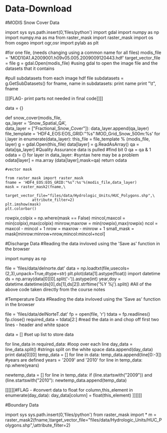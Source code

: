Data-Download
=============

#MODIS Snow Cover Data

import sys
sys.path.insert(0,'files/python')
import gdal
import numpy as np
import numpy.ma as ma
from raster_mask import raster_mask
import os
from osgeo import ogr,osr
import pylab as plt

#for one file, (needs changing using a common name for all files)
modis_file = 'MOD10A1.A2009001.h09v05.005.2009009120443.hdf'
target_vector_file = file
g = gdal.Open(modis_file)
#using gdal to open the image file and the datasets that it contains

#pull subdatasets from each image hdf file
subdatasets = g.GetSubDatasets()
for fname, name in subdatasets:
    print name
    print "\t", fname

[[[FLAG- print parts not needed in final code]]]]
    
data = {}
    
def snow_cover(modis_file, \
                          qa_layer = 'Snow_Spatial_QA', \
                          data_layer = ["Fractional_Snow_Cover"]):
    data_layer.append(qa_layer)
    file_template = 'HDF4_EOS:EOS_GRID:"%s":MOD_Grid_Snow_500m:%s'
    for i,layer in enumerate(data_layer):
        this_file = file_template % (modis_file, layer)
        g = gdal.Open(this_file)
        data[layer] = g.ReadAsArray()
    qa = data[qa_layer] #Quality Assurance data is pulled
    #find bit 0
    qa = qa & 1 
    odata = {}
    for layer in data_layer: #syntax here may be a problem
        odata[layer] = ma.array (data[layer],mask=qa)
    return odata
    
    
    #vector mask
    
    from raster_mask import raster_mask
    fname = 'HDF4_EOS:EOS_GRID:"%s":%s'%(modis_file,data_layer)
    mask = raster_mask2(fname,\
                target_vector_file="files/data/Hydrologic_Units/HUC_Polygons.shp",\
                attribute_filter=2)
    plt.imshow(mask)
    plt.colorbar()

rowpix,colpix = np.where(mask == False)
mincol,maxcol = min(colpix),max(colpix)
minrow,maxrow = min(rowpix),max(rowpix)
ncol = maxcol - mincol + 1
nrow = maxrow - minrow + 1
small_mask = mask[minrow:minrow+nrow,mincol:mincol+ncol]





#Discharge Data
#Reading the data invloved using the 'Save as' function in the browser

import numpy as np

file = 'files/data/delnorte.dat'
data = np.loadtxt(file,usecols=(2,3),unpack=True,dtype=str)
plt.plot(data[1].astype(float))
import datetime
ds = np.array(data[0][0].split('-')).astype(int)
year,doy = datetime.datetime(ds[0],ds[1],ds[2]).strftime('%Y %j').split()
#All of the above code taken directly from the course notes


#Temperature Data
#Reading the data invloved using the 'Save as' function in the browser

file = 'files/data/delNorteT.dat'
fp = open(file, 'r')
tdata = fp.readlines()
fp.close()
required_data = tdata[2:]
#read the data in and chop off first two lines - header and white space

data = []
#set up list to store data

for line_data in required_data: #loop over each line
    day_data = line_data.split() #strings split on the white space
    data.append(day_data)
print data[0][0]
temp_data = []
for line in data:
    temp_data.append(line[0:-3])
#years are defined
years = '2009' and '2010'
for line in temp_data:
    np.where(years)
    

    
newtemp_data = []
for line in temp_data:
    if (line.startswith("2009")) and (line.startswith("2010"):
        newtemp_data.append(temp_data)
        

        
        
    
[[[[[[#FLAG - #convert data to float
    for column,this_element in enumerate(day_data):
        day_data[column] = float(this_element)  ]]]]]]


#Boundary Data

import sys
sys.path.insert(0,'files/python')
from raster_mask import *
m = raster_mask2(fname,\target_vector_file="files/data/Hydrologic_Units/HUC_Polygons.shp",\attribute_filter=2)




